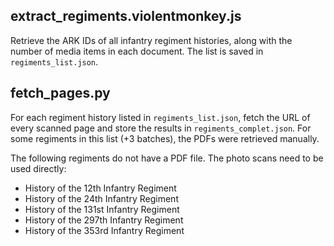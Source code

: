 ## extract_regiments.violentmonkey.js
Retrieve the ARK IDs of all infantry regiment histories, along with the number of media items in each document.
The list is saved in `regiments_list.json`.

## fetch_pages.py
For each regiment history listed in `regiments_list.json`, fetch the URL of every scanned page
and store the results in `regiments_complet.json`.
For some regiments in this list (+3 batches), the PDFs were retrieved manually.

The following regiments do not have a PDF file. The photo scans need to be used directly:
- History of the 12th Infantry Regiment
- History of the 24th Infantry Regiment
- History of the 131st Infantry Regiment
- History of the 297th Infantry Regiment
- History of the 353rd Infantry Regiment